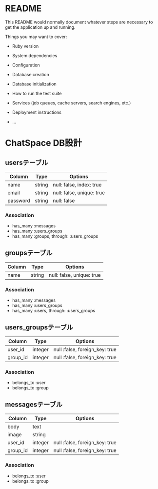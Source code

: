 # README

This README would normally document whatever steps are necessary to get the
application up and running.

Things you may want to cover:

* Ruby version

* System dependencies

* Configuration

* Database creation

* Database initialization

* How to run the test suite

* Services (job queues, cache servers, search engines, etc.)

* Deployment instructions

* ...

# ChatSpace DB設計
## usersテーブル
|Column|Type|Options|
|------|----|-------|
|name|string|null: false, index: true|
|email|string|null: false, unique: true|
|password|string|null: false|
### Association
- has_many :messages
- has_many :users_groups
- has_many :groups,  through:  :users_groups

## groupsテーブル
|Column|Type|Options|
|------|----|-------|
|name|string|null: false, unique: true|
### Association
- has_many :messages
- has_many :users_groups
- has_many :users,  through: :users_groups

## users_groupsテーブル
|Column|Type|Options|
|------|----|-------|
|user_id|integer|null :false, foreign_key: true|
|group_id|integer|null :false, foreign_key: true|
### Association
- belongs_to :user
- belongs_to :group

## messagesテーブル
|Column|Type|Options|
|------|----|-------|
|body|text||
|image|string||
|user_id|integer|null :false, foreign_key: true|
|group_id|integer|null :false, foreign_key: true|
### Association
- belongs_to :user
- belongs_to :group
